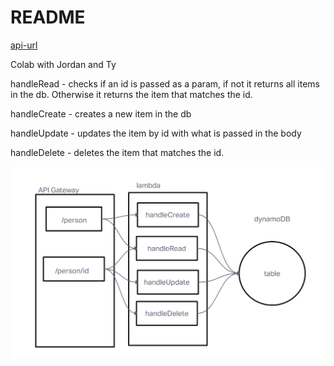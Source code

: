 # README

[api-url](https://van4lh8gwa.execute-api.us-west-2.amazonaws.com/dev/people)

Colab with Jordan and Ty

handleRead - checks if an id is passed as a param, if not it returns all items in the db. Otherwise it returns the item that matches the id.

handleCreate - creates a new item in the db

handleUpdate - updates the item by id with what is passed in the body

handleDelete - deletes the item that matches the id.

![UML](./assets/UML.png)
